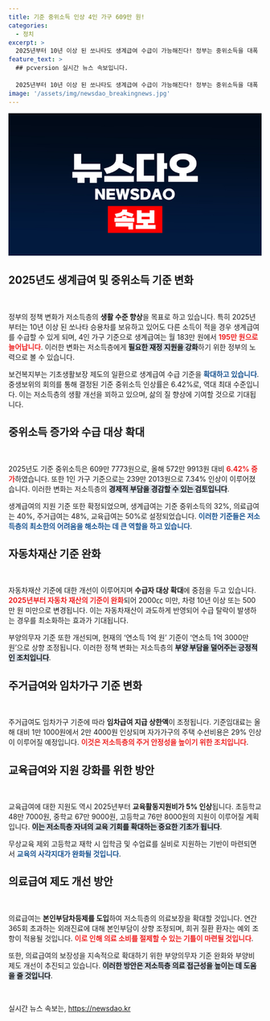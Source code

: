 ```yaml
---
title: 기준 중위소득 인상 4인 가구 609만 원!
categories:
  - 정치
excerpt: >
  2025년부터 10년 이상 된 쏘나타도 생계급여 수급이 가능해진다! 정부는 중위소득을 대폭 인상하고 다양한 제도를 개선해 저소득층의 삶의 질을 높이려 한다. 새로운 혜택들과 함께 더욱 많은 이들이 지원을 받을 전망이다. 클릭하면 자세히 알아보세요!
feature_text: >
  ## pcversion 실시간 뉴스 속보입니다.

  2025년부터 10년 이상 된 쏘나타도 생계급여 수급이 가능해진다! 정부는 중위소득을 대폭 인상하고 다양한 제도를 개선해 저소득층의 삶의 질을 높이려 한다. 새로운 혜택들과 함께 더욱 많은 이들이 지원을 받을 전망이다. 클릭하면 자세히 알아보세요!
image: '/assets/img/newsdao_breakingnews.jpg'
---
```


<p><img src="/assets/img/newsdao_breakingnews.jpg" alt="pcversion 속보" /></p>

<h2 data-ke-size="size26">2025년도 생계급여 및 중위소득 기준 변화</h2>

<p data-ke-size="size16">&nbsp;</p>

<p>정부의 정책 변화가 저소득층의 <b>생활 수준 향상</b>을 목표로 하고 있습니다. 특히 2025년부터는 10년 이상 된 쏘나타 승용차를 보유하고 있어도 다른 소득이 적을 경우 생계급여를 수급할 수 있게 되며, 4인 가구 기준으로 생계급여는 월 183만 원에서 <b><span style="color: #ee2323;">195만 원으로 늘어납니다</span></b>. 이러한 변화는 저소득층에게 <b><span style="background-color: #21538527;">필요한 재정 지원을 강화</span></b>하기 위한 정부의 노력으로 볼 수 있습니다.</p>

<p>보건복지부는 기초생활보장 제도의 일환으로 생계급여 수급 기준을 <b><span style="color: #1a5490;">확대하고 있습니다</span></b>. 중생보위의 회의를 통해 결정된 기준 중위소득 인상률은 6.42%로, 역대 최대 수준입니다. 이는 저소득층의 생활 개선을 꾀하고 있으며, 삶의 질 향상에 기여할 것으로 기대됩니다.</p>

<h2 data-ke-size="size26">중위소득 증가와 수급 대상 확대</h2>

<p data-ke-size="size16">&nbsp;</p>

<p>2025년도 기준 중위소득은 609만 7773원으로, 올해 572만 9913원 대비 <b><span style="color: #ee2323;">6.42% 증가</span></b>하였습니다. 또한 1인 가구 기준으로는 239만 2013원으로 7.34% 인상이 이루어졌습니다. 이러한 변화는 저소득층의 <b><span style="background-color: #21538527;">경제적 부담을 경감할 수 있는 검토입니다</span></b>. </p>

<p>생계급여의 지원 기준 또한 확정되었으며, 생계급여는 기준 중위소득의 32%, 의료급여는 40%, 주거급여는 48%, 교육급여는 50%로 설정되었습니다. <b><span style="color: #1a5490;">이러한 기준들은 저소득층의 최소한의 어려움을 해소하는 데 큰 역할을 하고 있습니다</span></b>.</p>

<h2 data-ke-size="size26">자동차재산 기준 완화</h2>

<p data-ke-size="size16">&nbsp;</p>

<p>자동차재산 기준에 대한 개선이 이루어지며 <b>수급자 대상 확대</b>에 중점을 두고 있습니다. <b><span style="color: #ee2323;">2025년부터 자동차 재산의 기준이 완화</span></b>되어 2000㏄ 미만, 차령 10년 이상 또는 500만 원 미만으로 변경됩니다. 이는 자동차재산이 과도하게 반영되어 수급 탈락이 발생하는 경우를 최소화하는 효과가 기대됩니다.</p>

<p>부양의무자 기준 또한 개선되며, 현재의 ‘연소득 1억 원’ 기준이 ‘연소득 1억 3000만 원’으로 상향 조정됩니다. 이러한 정책 변화는 저소득층의 <b><span style="background-color: #21538527;">부양 부담을 덜어주는 긍정적인 조치입니다</span></b>.</p>

<h2 data-ke-size="size26">주거급여와 임차가구 기준 변화</h2>

<p data-ke-size="size16">&nbsp;</p>

<p>주거급여도 임차가구 기준에 따라 <b>임차급여 지급 상한액</b>이 조정됩니다. 기준임대료는 올해 대비 1만 1000원에서 2만 4000원 인상되며 자가가구의 주택 수선비용은 29% 인상이 이루어질 예정입니다. <b><span style="color: #ee2323;">이것은 저소득층의 주거 안정성을 높이기 위한 조치입니다</span></b>.</p>

<h2 data-ke-size="size26">교육급여와 지원 강화를 위한 방안</h2>

<p data-ke-size="size16">&nbsp;</p>

<p>교육급여에 대한 지원도 역시 2025년부터 <b>교육활동지원비가 5% 인상</b>됩니다. 초등학교 48만 7000원, 중학교 67만 9000원, 고등학교 76만 8000원의 지원이 이루어질 계획입니다. <b><span style="background-color: #21538527;">이는 저소득층 자녀의 교육 기회를 확대하는 중요한 기초가 됩니다</span></b>.</p>

<p>무상교육 제외 고등학교 재학 시 입학금 및 수업료를 실비로 지원하는 기반이 마련되면서 <b><span style="color: #1a5490;">교육의 사각지대가 완화될 것입니다</span></b>.</p>

<h2 data-ke-size="size26">의료급여 제도 개선 방안</h2>

<p data-ke-size="size16">&nbsp;</p>

<p>의료급여는 <b>본인부담차등제를 도입</b>하여 저소득층의 의료보장을 확대할 것입니다. 연간 365회 초과하는 외래진료에 대해 본인부담이 상향 조정되며, 희귀 질환 환자는 예외 조항이 적용될 것입니다. <b><span style="color: #ee2323;">이로 인해 의료 소비를 절제할 수 있는 기틀이 마련될 것입니다</span></b>.</p>

<p>또한, 의료급여의 보장성을 지속적으로 확대하기 위한 부양의무자 기준 완화와 부양비 제도 개선이 추진되고 있습니다. <b><span style="background-color: #21538527;">이러한 방안은 저소득층 의료 접근성을 높이는 데 도움을 줄 것입니다</span></b>.</p>

<p data-ke-size="size16">&nbsp;</p>
실시간 뉴스 속보는, <a href="https://newsdao.kr" rel="dofollow">https://newsdao.kr</a>



